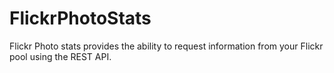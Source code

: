 FlickrPhotoStats
================

Flickr Photo stats provides the ability to request information from your Flickr pool using the REST API.

